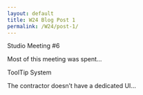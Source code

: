 ```yaml
---
layout: default
title: W24 Blog Post 1
permalink: /W24/post-1/
---
```


<div class="task" time="2h">Studio Meeting #6</div>
<p>
Most of this meeting was spent...
</p>

<div class="task" time="1.5h">ToolTip System</div>
<p>
The contractor doesn’t have a dedicated UI...
</p>

<!-- Embed a code file -->
<div class="code" href="{{ site.baseurl }}/assets/Scripts/ToolTip.cs"></div>